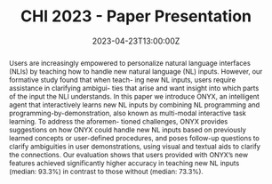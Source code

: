 ---
title: CHI 2023 - Paper Presentation

event: 2023 CHI Conference on Human Factors in Computing Systems

location: Congress Center Hamburg
address:
  street: Congressplatz 1
  city: Hamburg
  postcode: '20355'
  country: Germany

summary: Presentation of our paper on ONYX at the CHI 2023.
abstract: 'Users are increasingly empowered to personalize natural language interfaces (NLIs) by teaching how to handle new natural language (NL) inputs. However, our formative study found that when teach- ing new NL inputs, users require assistance in clarifying ambigui- ties that arise and want insight into which parts of the input the NLI understands. In this paper we introduce ONYX, an intelligent agent that interactively learns new NL inputs by combining NL programming and programming-by-demonstration, also known as multi-modal interactive task learning. To address the aforemen- tioned challenges, ONYX provides suggestions on how ONYX could handle new NL inputs based on previously learned concepts or user-defined procedures, and poses follow-up questions to clarify ambiguities in user demonstrations, using visual and textual aids to clarify the connections. Our evaluation shows that users provided with ONYX’s new features achieved significantly higher accuracy in teaching new NL inputs (median: 93.3%) in contrast to those without (median: 73.3%).'

# Talk start and end times.
#   End time can optionally be hidden by prefixing the line with `#`.
date: '2023-04-23T13:00:00Z'
date_end: '2023-04-28T15:00:00Z'
all_day: false

# Schedule page publish date (NOT talk date).
publishDate: '2017-01-01T00:00:00Z'

authors: []
tags: []

# Is this a featured talk? (true/false)
featured: false

image:
  caption: ''
  focal_point: Right

url_code: ''
url_pdf: ''
url_slides: ''
url_video: ''

# Markdown Slides (optional).
#   Associate this talk with Markdown slides.
#   Simply enter your slide deck's filename without extension.
#   E.g. `slides = "example-slides"` references `content/slides/example-slides.md`.
#   Otherwise, set `slides = ""`.
slides: ""

# Projects (optional).
#   Associate this post with one or more of your projects.
#   Simply enter your project's folder or file name without extension.
#   E.g. `projects = ["internal-project"]` references `content/project/deep-learning/index.md`.
#   Otherwise, set `projects = []`.
projects: []
---